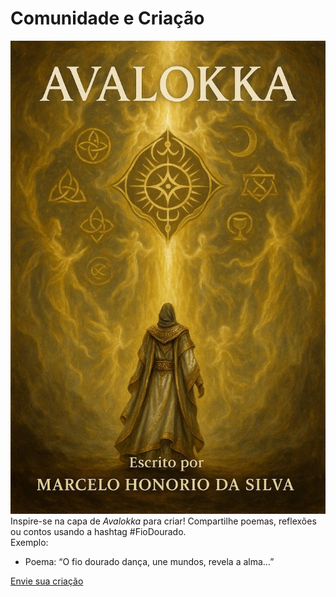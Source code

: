 # Comunidade e Criação
![Capa de Avalokka](https://raw.githubusercontent.com/faseoficialbrasil/avalokka-universo/main/livros/avalokka/capa-avalokka.jpg)
Inspire-se na capa de *Avalokka* para criar! Compartilhe poemas, reflexões ou contos usando a hashtag #FioDourado.  
Exemplo:  
- Poema: “O fio dourado dança, une mundos, revela a alma...”  

[Envie sua criação](#discussoes)
